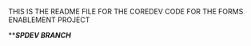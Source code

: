 THIS IS THE README FILE FOR THE COREDEV CODE FOR THE FORMS ENABLEMENT PROJECT 

*************SPDEV BRANCH***********
